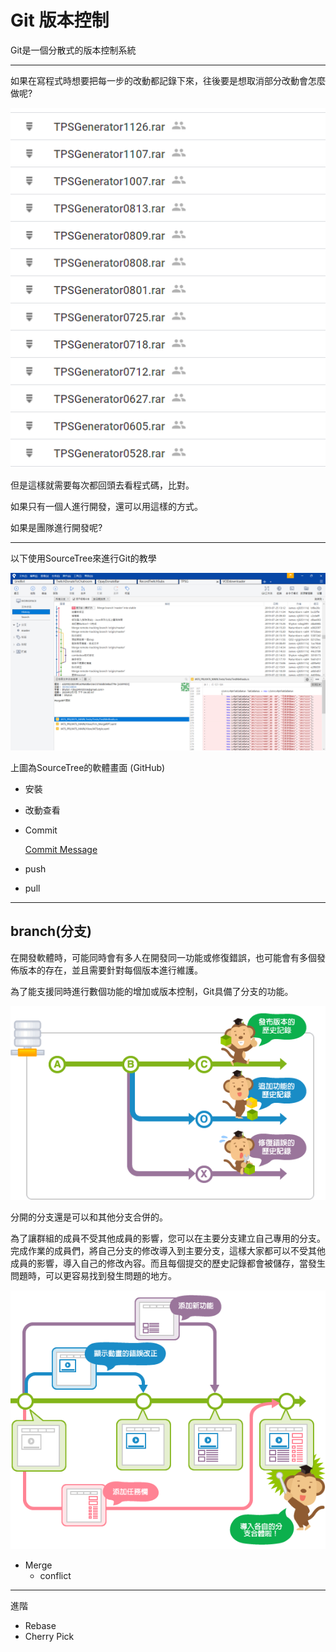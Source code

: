 # Git 版本控制

Git是一個分散式的版本控制系統

---
如果在寫程式時想要把每一步的改動都記錄下來，往後要是想取消部分改動會怎麼做呢?

![](2020-02-11-22-44-04.png)

但是這樣就需要每次都回頭去看程式碼，比對。

如果只有一個人進行開發，還可以用這樣的方式。

如果是團隊進行開發呢?

---

 以下使用SourceTree來進行Git的教學

 ![SourceTree](2020-02-11-23-03-47.png)

上圖為SourceTree的軟體畫面
(GitHub)
- 安裝

- 改動查看

- Commit

    [Commit Message](https://wadehuanglearning.blogspot.com/2019/05/commit-commit-commit-why-what-commit.html)


- push
- pull

---
## branch(分支)
在開發軟體時，可能同時會有多人在開發同一功能或修復錯誤，也可能會有多個發佈版本的存在，並且需要針對每個版本進行維護。

為了能支援同時進行數個功能的增加或版本控制，Git具備了分支的功能。

![](2020-02-11-23-31-14.png)

分開的分支還是可以和其他分支合併的。

為了讓群組的成員不受其他成員的影響，您可以在主要分支建立自己專用的分支。完成作業的成員們，將自己分支的修改導入到主要分支，這樣大家都可以不受其他成員的影響，導入自己的修改內容。而且每個提交的歷史記錄都會被儲存，當發生問題時，可以更容易找到發生問題的地方。

![](2020-02-11-23-33-38.png)

- Merge
  - conflict

---
進階
- Rebase
- Cherry Pick